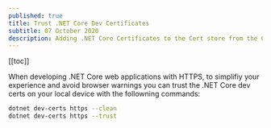 ```yaml
---
published: true
title: Trust .NET Core Dev Certificates
subtitle: 07 October 2020
description: Adding .NET Core Certificates to the Cert store from the CLI
---
```


[[toc]]

When developing .NET Core web applications with HTTPS, to simplifiy your experience and avoid browser warnings you can trust the .NET Core dev certs on your local device with the followning commands:

```sh
dotnet dev-certs https --clean
dotnet dev-certs https --trust
```
